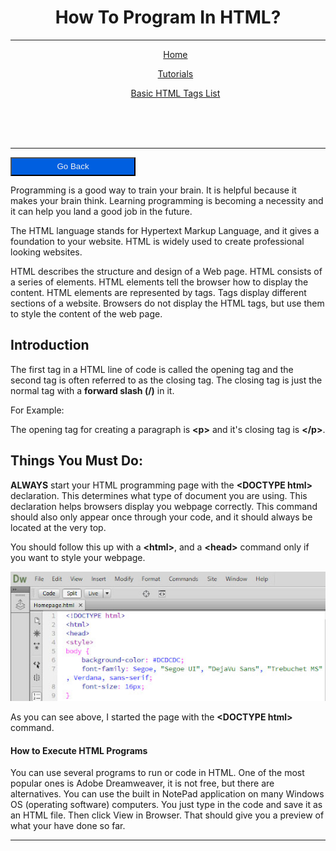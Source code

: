 <!DOCTYPE html>
<html>
<head>
<script>
function goBack() {
window.history.back()
}
</script>
<style>

body {
	font-family:Verdana;
	font-size: 16px;
	margin-left:400px;
	margin-right:400px;
	background-color:#ECECEC;
}

h1
{
	font-family:Constantia, "Lucida Bright", "DejaVu Serif", Georgia, serif;
	font-size:40px;
}

hr
{
	border-width:3px;
	border-color:black;
}

div {
	border-style: solid;
	border-color: black;
}

p.centered
{
	text-align:center;
	color:black;
	font-size:14px;
}

a.nav:link, a.nav:visited
{
	display:block;
	font-weight:200px;
	color:#f1f1f1;
	background-color:#005FE0;
	width:31%;
	text-align:center;
	padding:8px;
	text-decoration:none;
	font-family:"Century Gothic";
	font-size:20px;
	float:left;
	border-style:solid;
	border-color:black;
	border-width:3px;
}

a.nav:hover ,a.nav:active
{
	background-color:black;
	color:#f1f1f1;
	font-family:"Franklin Gothic Medium";
}

img.zoom {
	width:500px;
	height:250px;
}


img.zoom:hover 
{
	width:700px;
	height:350px;
}

b.tags
{
	background-color:#ECECEC;
	color:crimson;
}

	button.styled
	{
		background-color: #005FE0;
		color:#f1f1f1;
		width: 200px;
	}
	
	
	button.styled:hover
	{
		background-color:black;
	    color:#f1f1f1;
		width: 200px;
	}
	
		button.styled
	{
		background-color: #005FE0;
		color:#f1f1f1;
		width: 200px;
		height: 30px;
	}
	
	
	button.styled:hover
	{
		background-color:black;
	    color:#f1f1f1;
		width: 200px;
	}
</style>
</head>
<body>

<center>
<h1>How To Program In HTML?</h1>
</center>
    
<center>
<hr>
<ul><a class="nav" href="1 Homepage.html">Home</a></ul>
<ul><a class="nav" href="2 Tutorials Page.html">Tutorials</a></ul>
<ul><a class="nav" href="3 Basic HTML Tags.html">Basic HTML Tags List</a></ul>
</center>
<br>
<br>
<br>

<hr>
	<button class="styled" onclick="goBack()">Go Back</button>

<p>Programming is a good way to train your brain. It is helpful because it makes your brain think. Learning programming is becoming a necessity and it can help you land a good job in the future.</p>
<p>The HTML language stands for Hypertext Markup Language, and it gives a foundation to your website. HTML is widely used to create professional looking websites.</p>
<p>HTML describes the structure and design of a Web page. HTML consists of a series of elements. HTML elements tell the browser how to display the content. HTML elements are represented by tags. Tags display different sections of a website. Browsers do not display the HTML tags, but use them to style the content of the web page.</p>
<h2><b>Introduction</b></h2>
<p>The first tag in a HTML line of code is called the opening tag and the second tag is often referred to as the closing tag. The closing tag is just the normal tag with a <b>forward slash (/)</b> in it.</p>

For Example:<p>The opening tag for creating a paragraph is <b class="tags">&lt;p&gt;</b> and it's closing tag is <b class="tags">&lt;/p&gt;</b>.</p>

<h2>Things You Must Do:</h2>

<p> <strong>ALWAYS</strong> start your HTML programming page with the <b class="tags"> &lt;DOCTYPE html&gt; </b> declaration. This determines what type of document you are using. This declaration helps browsers display you webpage correctly. This command should also only appear once through your code, and it should always be located at the very top.</p>
    
 <p>You should follow this up with a <b class="tags">&lt;html&gt;</b>, and a <b class="tags">&lt;head&gt;</b> command only if you want to style your webpage.</p>
   

<center>

<img class="zoom" src="Screenshot.jpg" alt="!DOCTYPE html">

</center>

<p class="centered"> As you can see above, I started the page with the <b class="tags"> &lt;DOCTYPE html&gt; </b> command.</p>

<h4>How to Execute HTML Programs</h4>

<p>You can use several programs to run or code in HTML. One of the most popular ones is Adobe Dreamweaver, it is not free, but there are alternatives. You can use the built in NotePad application on many Windows OS (operating software) computers. You just type in the code and save it as an HTML file. Then click View in Browser. That should give you a preview of what your have done so far.</p>

<hr>

</body>
</html>

